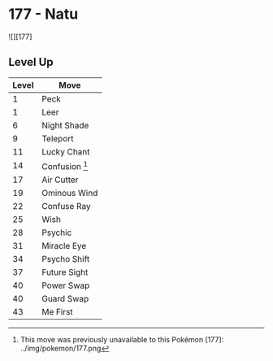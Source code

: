 # 177 - Natu
![][177]

## Level Up

Level | Move
---   | ---
  1   | Peck
  1   | Leer
  6   | Night Shade
  9   | Teleport
 11   | Lucky Chant
 14   | Confusion [^1]
 17   | Air Cutter
 19   | Ominous Wind
 22   | Confuse Ray
 25   | Wish
 28   | Psychic
 31   | Miracle Eye
 34   | Psycho Shift
 37   | Future Sight
 40   | Power Swap
 40   | Guard Swap
 43   | Me First

[^1]: This move was previously unavailable to this Pokémon
[177]: ../img/pokemon/177.png
